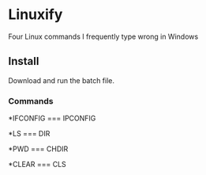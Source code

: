 # Linuxify
Four Linux commands I frequently type wrong in Windows

## Install
Download and run the batch file.

### Commands

*IFCONFIG === IPCONFIG

*LS === DIR

*PWD === CHDIR

*CLEAR === CLS
